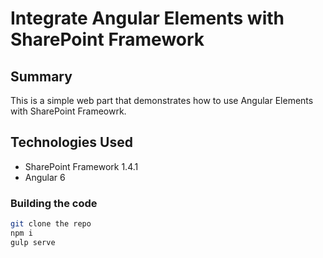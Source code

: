 # Integrate Angular Elements with SharePoint Framework

## Summary

This is a simple web part that demonstrates how to use Angular Elements with SharePoint Frameowrk.

## Technologies Used
* SharePoint Framework 1.4.1
* Angular 6

### Building the code

```bash
git clone the repo
npm i
gulp serve
```
